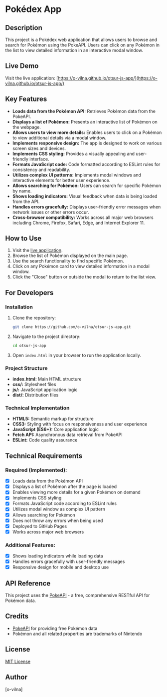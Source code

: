 # Pokédex App

## Description
This project is a Pokédex web application that allows users to browse and search for Pokémon using the PokeAPI. Users can click on any Pokémon in the list to view detailed information in an interactive modal window.

## Live Demo
Visit the live application: [https://o-vilna.github.io/otsur-js-app/](https://o-vilna.github.io/otsur-js-app/)

## Key Features
- **Loads data from the Pokémon API:** Retrieves Pokémon data from the PokeAPI.
- **Displays a list of Pokémon:** Presents an interactive list of Pokémon on the webpage.
- **Allows users to view more details:** Enables users to click on a Pokémon to view additional details via a modal window.
- **Implements responsive design:** The app is designed to work on various screen sizes and devices.
- **Implements CSS styling:** Provides a visually appealing and user-friendly interface.
- **Formats JavaScript code:** Code formatted according to ESLint rules for consistency and readability.
- **Utilizes complex UI patterns:** Implements modal windows and interactive elements for better user experience.
- **Allows searching for Pokémon:** Users can search for specific Pokémon by name.
- **Shows loading indicators:** Visual feedback when data is being loaded from the API.
- **Handles errors gracefully:** Displays user-friendly error messages when network issues or other errors occur.
- **Cross-browser compatibility:** Works across all major web browsers including Chrome, Firefox, Safari, Edge, and Internet Explorer 11.

## How to Use
1. Visit the [live application](https://o-vilna.github.io/otsur-js-app/).
2. Browse the list of Pokémon displayed on the main page.
3. Use the search functionality to find specific Pokémon.
4. Click on any Pokémon card to view detailed information in a modal window.
5. Click the "Close" button or outside the modal to return to the list view.

## For Developers
### Installation
1. Clone the repository:
   ```bash
   git clone https://github.com/o-vilna/otsur-js-app.git
   ```
2. Navigate to the project directory:
   ```bash
   cd otsur-js-app
   ```
3. Open `index.html` in your browser to run the application locally.

### Project Structure
- **index.html:** Main HTML structure
- **css/:** Stylesheet files
- **js/:** JavaScript application logic
- **dist/:** Distribution files

### Technical Implementation
- **HTML5:** Semantic markup for structure
- **CSS3:** Styling with focus on responsiveness and user experience
- **JavaScript (ES6+):** Core application logic
- **Fetch API:** Asynchronous data retrieval from PokeAPI
- **ESLint:** Code quality assurance

## Technical Requirements
### Required (Implemented):
- [x] Loads data from the Pokémon API
- [x] Displays a list of Pokémon after the page is loaded
- [x] Enables viewing more details for a given Pokémon on demand
- [x] Implements CSS styling
- [x] Formats JavaScript code according to ESLint rules
- [x] Utilizes modal window as complex UI pattern
- [x] Allows searching for Pokémon
- [x] Does not throw any errors when being used
- [x] Deployed to GitHub Pages
- [x] Works across major web browsers

### Additional Features:
- [x] Shows loading indicators while loading data
- [x] Handles errors gracefully with user-friendly messages
- [x] Responsive design for mobile and desktop use

## API Reference
This project uses the [PokeAPI](https://pokeapi.co/) - a free, comprehensive RESTful API for Pokémon data.

## Credits
- [PokeAPI](https://pokeapi.co/) for providing free Pokémon data
- Pokémon and all related properties are trademarks of Nintendo

## License
[MIT License](LICENSE)

## Author
[o-vilna]
